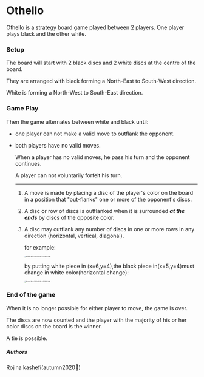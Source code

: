 # Othello

Othello is a strategy board game played between 2 players. One player plays black and the other white.

### Setup

The board will start with 2 black discs and 2 white discs at the centre of the board.

They are arranged with black forming a North-East to South-West direction.

White is forming a North-West to South-East direction.

### Game Play

Then the game alternates between white and black until:

- one player can not make a valid move to outflank the opponent.

- both players have no valid moves.

  When a player has no valid moves, he pass his turn and the opponent continues.

  A player can not voluntarily forfeit his turn.

  ------

  1. A move is made by placing a disc of the player's color on the board in a position that "out-flanks" one or more of the opponent's discs.

  2. A disc or row of discs is outflanked when it is surrounded ***at the ends*** by discs of the opposite color.

  3. A disc may outflank any number of discs in one or more rows in any direction (horizontal, vertical, diagonal).

     for example:

     <img src="/Users/kashefi/Desktop/Screen Shot 2021-01-29 at 11.14.40 AM.png" alt="Screen Shot 2021-01-29 at 11.14.40 AM" style="zoom:25%;" />

     by putting white piece in (x=6,y=4),the black piece in(x=5,y=4)must change in white color(horizontal change):

     <img src="/Users/kashefi/Desktop/Screen Shot 2021-01-29 at 11.17.34 AM.png" alt="Screen Shot 2021-01-29 at 11.17.34 AM" style="zoom:25%;" />

### End of the game

When it is no longer possible for either player to move, the game is over.

The discs are now counted and the player with the majority of his or her color discs on the board is the winner.

A tie is possible.



##### Authors

Rojina kashefi(autumn2020🍂)
